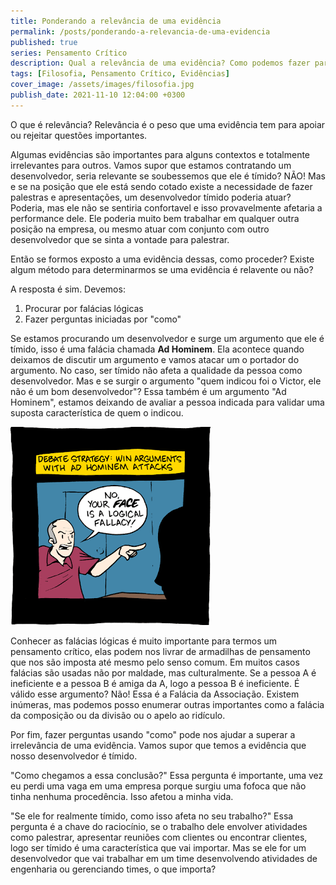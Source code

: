 ```yaml
---
title: Ponderando a relevância de uma evidência
permalink: /posts/ponderando-a-relevancia-de-uma-evidencia
published: true
series: Pensamento Crítico
description: Qual a relevância de uma evidência? Como podemos fazer para avaliar se ela impacta ou não no nosso julgamento?
tags: [Filosofia, Pensamento Crítico, Evidências]
cover_image: /assets/images/filosofia.jpg
publish_date: 2021-11-10 12:04:00 +0300
---
```


O que é relevância? Relevância é o peso que uma evidência tem para apoiar ou rejeitar questões importantes.

Algumas evidências são importantes para alguns contextos e totalmente irrelevantes para outros. Vamos supor
que estamos contratando um desenvolvedor, seria relevante se soubessemos que ele é tímido? NÃO! Mas e se 
na posição que ele está sendo cotado existe a necessidade de fazer palestras e apresentações, um 
desenvolvedor tímido poderia atuar? Poderia, mas ele não se sentiria confortavel e isso provavelmente 
afetaria a performance dele. Ele poderia muito bem trabalhar em qualquer outra posição na empresa, ou 
mesmo atuar com conjunto com outro desenvolvedor que se sinta a vontade para palestrar.

Então se formos exposto a uma evidência dessas, como proceder? Existe algum método para determinarmos 
se uma evidência é relavente ou não?

A resposta é sim. Devemos:

1. Procurar por falácias lógicas
2. Fazer perguntas iniciadas por "como"

Se estamos procurando um desenvolvedor e surge um argumento que ele é tímido, isso é uma falácia chamada 
**Ad Hominem**. Ela acontece quando deixamos de discutir um argumento e vamos atacar um o portador do 
argumento. No caso, ser tímido não afeta a qualidade da pessoa como desenvolvedor. Mas e se surgir o 
argumento "quem indicou foi o Victor, ele não é um bom desenvolvedor"? Essa também é um argumento "Ad Hominem",
estamos deixando de avaliar a pessoa indicada para validar uma suposta característica de quem o indicou.

![Tirinha sobre Ad Hominem](/assets/images/filosofia/ad-homine.gif)

Conhecer as falácias lógicas é muito importante para termos um pensamento crítico, elas podem nos livrar de 
armadilhas de pensamento que nos são imposta até mesmo pelo senso comum. Em muitos casos falácias são usadas
não por maldade, mas culturalmente. Se a pessoa A é ineficiente e a pessoa B é amiga da A, logo a pessoa B 
é ineficiente. É válido esse argumento? Não! Essa é a Falácia da Associação. Existem inúmeras, mas podemos 
posso enumerar outras importantes como a falácia da composição ou da divisão ou o apelo ao ridículo.

Por fim, fazer perguntas usando "como" pode nos ajudar a superar a irrelevância de uma evidência. Vamos supor
que temos a evidência que nosso desenvolvedor é tímido. 

"Como chegamos a essa conclusão?" Essa pergunta é importante, uma vez eu perdi uma vaga em uma empresa 
porque surgiu uma fofoca que não tinha nenhuma procedência. Isso afetou a minha vida.

"Se ele for realmente tímido, como isso afeta no seu trabalho?" Essa pergunta é a chave do raciocínio, se 
o trabalho dele envolver atividades como palestrar, apresentar reuniões com clientes ou encontrar clientes,
logo ser tímido é uma característica que vai importar. Mas se ele for um desenvolvedor que vai trabalhar 
em um time desenvolvendo atividades de engenharia ou gerenciando times, o que importa?